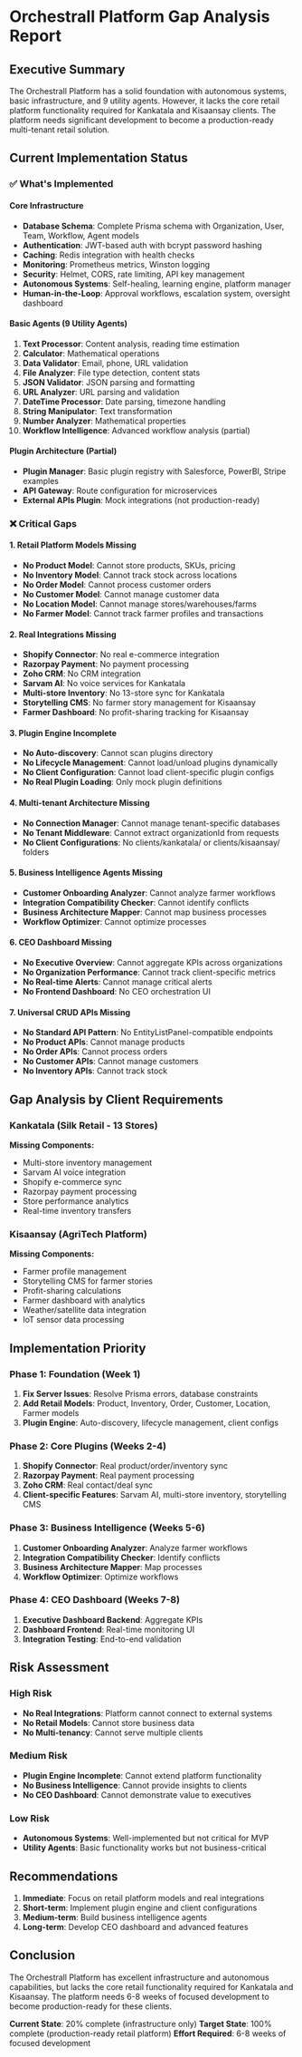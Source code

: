 # Orchestrall Platform Gap Analysis Report

## Executive Summary

The Orchestrall Platform has a solid foundation with autonomous systems, basic infrastructure, and 9 utility agents. However, it lacks the core retail platform functionality required for Kankatala and Kisaansay clients. The platform needs significant development to become a production-ready multi-tenant retail solution.

## Current Implementation Status

### ✅ What's Implemented

#### Core Infrastructure
- **Database Schema**: Complete Prisma schema with Organization, User, Team, Workflow, Agent models
- **Authentication**: JWT-based auth with bcrypt password hashing
- **Caching**: Redis integration with health checks
- **Monitoring**: Prometheus metrics, Winston logging
- **Security**: Helmet, CORS, rate limiting, API key management
- **Autonomous Systems**: Self-healing, learning engine, platform manager
- **Human-in-the-Loop**: Approval workflows, escalation system, oversight dashboard

#### Basic Agents (9 Utility Agents)
1. **Text Processor**: Content analysis, reading time estimation
2. **Calculator**: Mathematical operations
3. **Data Validator**: Email, phone, URL validation
4. **File Analyzer**: File type detection, content stats
5. **JSON Validator**: JSON parsing and formatting
6. **URL Analyzer**: URL parsing and validation
7. **DateTime Processor**: Date parsing, timezone handling
8. **String Manipulator**: Text transformation
9. **Number Analyzer**: Mathematical properties
10. **Workflow Intelligence**: Advanced workflow analysis (partial)

#### Plugin Architecture (Partial)
- **Plugin Manager**: Basic plugin registry with Salesforce, PowerBI, Stripe examples
- **API Gateway**: Route configuration for microservices
- **External APIs Plugin**: Mock integrations (not production-ready)

### ❌ Critical Gaps

#### 1. Retail Platform Models Missing
- **No Product Model**: Cannot store products, SKUs, pricing
- **No Inventory Model**: Cannot track stock across locations
- **No Order Model**: Cannot process customer orders
- **No Customer Model**: Cannot manage customer data
- **No Location Model**: Cannot manage stores/warehouses/farms
- **No Farmer Model**: Cannot track farmer profiles and transactions

#### 2. Real Integrations Missing
- **Shopify Connector**: No real e-commerce integration
- **Razorpay Payment**: No payment processing
- **Zoho CRM**: No CRM integration
- **Sarvam AI**: No voice services for Kankatala
- **Multi-store Inventory**: No 13-store sync for Kankatala
- **Storytelling CMS**: No farmer story management for Kisaansay
- **Farmer Dashboard**: No profit-sharing tracking for Kisaansay

#### 3. Plugin Engine Incomplete
- **No Auto-discovery**: Cannot scan plugins directory
- **No Lifecycle Management**: Cannot load/unload plugins dynamically
- **No Client Configuration**: Cannot load client-specific plugin configs
- **No Real Plugin Loading**: Only mock plugin definitions

#### 4. Multi-tenant Architecture Missing
- **No Connection Manager**: Cannot manage tenant-specific databases
- **No Tenant Middleware**: Cannot extract organizationId from requests
- **No Client Configurations**: No clients/kankatala/ or clients/kisaansay/ folders

#### 5. Business Intelligence Agents Missing
- **Customer Onboarding Analyzer**: Cannot analyze farmer workflows
- **Integration Compatibility Checker**: Cannot identify conflicts
- **Business Architecture Mapper**: Cannot map business processes
- **Workflow Optimizer**: Cannot optimize processes

#### 6. CEO Dashboard Missing
- **No Executive Overview**: Cannot aggregate KPIs across organizations
- **No Organization Performance**: Cannot track client-specific metrics
- **No Real-time Alerts**: Cannot manage critical alerts
- **No Frontend Dashboard**: No CEO orchestration UI

#### 7. Universal CRUD APIs Missing
- **No Standard API Pattern**: No EntityListPanel-compatible endpoints
- **No Product APIs**: Cannot manage products
- **No Order APIs**: Cannot process orders
- **No Customer APIs**: Cannot manage customers
- **No Inventory APIs**: Cannot track stock

## Gap Analysis by Client Requirements

### Kankatala (Silk Retail - 13 Stores)
**Missing Components:**
- Multi-store inventory management
- Sarvam AI voice integration
- Shopify e-commerce sync
- Razorpay payment processing
- Store performance analytics
- Real-time inventory transfers

### Kisaansay (AgriTech Platform)
**Missing Components:**
- Farmer profile management
- Storytelling CMS for farmer stories
- Profit-sharing calculations
- Farmer dashboard with analytics
- Weather/satellite data integration
- IoT sensor data processing

## Implementation Priority

### Phase 1: Foundation (Week 1)
1. **Fix Server Issues**: Resolve Prisma errors, database constraints
2. **Add Retail Models**: Product, Inventory, Order, Customer, Location, Farmer models
3. **Plugin Engine**: Auto-discovery, lifecycle management, client configs

### Phase 2: Core Plugins (Weeks 2-4)
1. **Shopify Connector**: Real product/order/inventory sync
2. **Razorpay Payment**: Real payment processing
3. **Zoho CRM**: Real contact/deal sync
4. **Client-specific Features**: Sarvam AI, multi-store inventory, storytelling CMS

### Phase 3: Business Intelligence (Weeks 5-6)
1. **Customer Onboarding Analyzer**: Analyze farmer workflows
2. **Integration Compatibility Checker**: Identify conflicts
3. **Business Architecture Mapper**: Map processes
4. **Workflow Optimizer**: Optimize workflows

### Phase 4: CEO Dashboard (Weeks 7-8)
1. **Executive Dashboard Backend**: Aggregate KPIs
2. **Dashboard Frontend**: Real-time monitoring UI
3. **Integration Testing**: End-to-end validation

## Risk Assessment

### High Risk
- **No Real Integrations**: Platform cannot connect to external systems
- **No Retail Models**: Cannot store business data
- **No Multi-tenancy**: Cannot serve multiple clients

### Medium Risk
- **Plugin Engine Incomplete**: Cannot extend platform functionality
- **No Business Intelligence**: Cannot provide insights to clients
- **No CEO Dashboard**: Cannot demonstrate value to executives

### Low Risk
- **Autonomous Systems**: Well-implemented but not critical for MVP
- **Utility Agents**: Basic functionality works but not business-critical

## Recommendations

1. **Immediate**: Focus on retail platform models and real integrations
2. **Short-term**: Implement plugin engine and client configurations
3. **Medium-term**: Build business intelligence agents
4. **Long-term**: Develop CEO dashboard and advanced features

## Conclusion

The Orchestrall Platform has excellent infrastructure and autonomous capabilities, but lacks the core retail functionality required for Kankatala and Kisaansay. The platform needs 6-8 weeks of focused development to become production-ready for these clients.

**Current State**: 20% complete (infrastructure only)
**Target State**: 100% complete (production-ready retail platform)
**Effort Required**: 6-8 weeks of focused development

